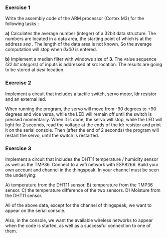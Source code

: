 
### Exercise 1
Write the assembly code of the ARM processor (Cortex M3) for the following tasks :

__a)__   Calculates the average number (integer) of a 32bit data structure. The numbers are located in a data area, the starting point of which is at the address _*seq*_ . The length of the data area is not known. So the average computation will stop when _*0x00*_ is entered.

__b)__  Implement a median filter with windows size of __3__. The value sequence _(32 bit integers)_ of inputs is addressed at _*src*_ location. The results are going to be stored at _*dest*_ location. 

### Exercise 2
Implement a circuit that includes a tactile switch, servo motor, ldr resistor and an external led.  

When running the program, the servo will move from -90 degrees to +90 degrees and vice versa, while the LED will remain off until the switch is pressed momentarily. When it is done, the servo will stop, while the LED will light for 2 seconds, read the voltage at the ends of the ldr resistor and print it on the serial console. Then (after the end of 2 seconds) the program will restart the servo, until the switch is restarted.  


### Exercise 3
Implement a circuit that includes the DHT11 temperature / humidity sensor as well as the TMP36. Connect to a wifi network with ESP8266. Build your own account and channel in the thingspeak.
In your channel must be seen the underlying:

A) temperature from the DHT11 sensor.
B) temperature from the TMP36 sensor.
C) the temperature difference of the two sensors.
D) Moisture from the DHT11 sensor.

All of the above data, except for the channel of thingspeak, we want to appear on the serial console.

Also, in the console, we want the available wireless networks to appear when the code is started, as well as a successful connection to one of them.
